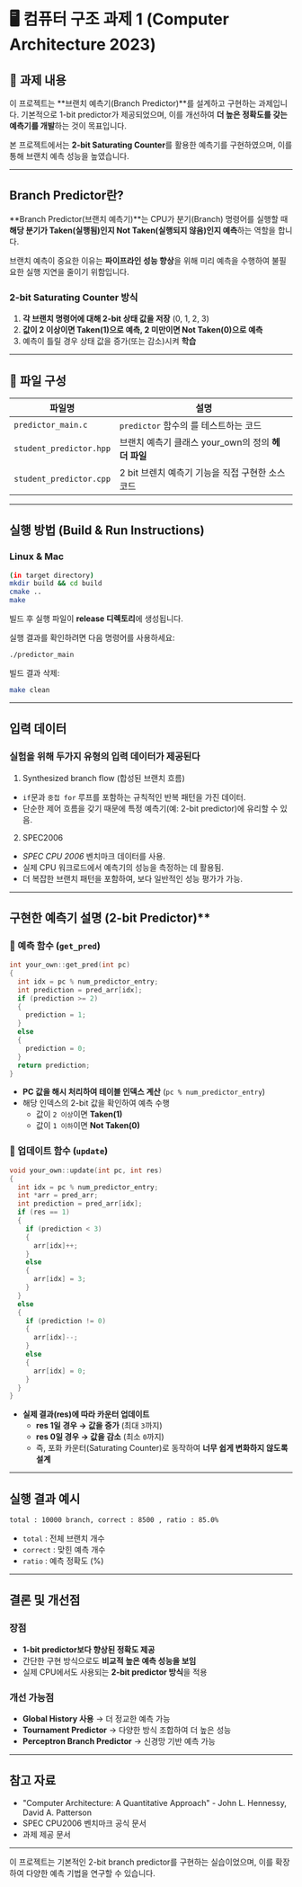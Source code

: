 # 🖥️ 컴퓨터 구조 과제 1 (Computer Architecture 2023)

## 📌 과제 내용
이 프로젝트는 **브랜치 예측기(Branch Predictor)**를 설계하고 구현하는 과제입니다. 기본적으로 1-bit predictor가 제공되었으며, 이를 개선하여 **더 높은 정확도를 갖는 예측기를 개발**하는 것이 목표입니다.

본 프로젝트에서는 **2-bit Saturating Counter**를 활용한 예측기를 구현하였으며, 이를 통해 브랜치 예측 성능을 높였습니다.

---

## **Branch Predictor란?**
**Branch Predictor(브랜치 예측기)**는 CPU가 분기(Branch) 명령어를 실행할 때 **해당 분기가 Taken(실행됨)인지 Not Taken(실행되지 않음)인지 예측**하는 역할을 합니다.

브랜치 예측이 중요한 이유는 **파이프라인 성능 향상**을 위해 미리 예측을 수행하여 불필요한 실행 지연을 줄이기 위함입니다.

### **2-bit Saturating Counter 방식**
1. **각 브랜치 명령어에 대해 2-bit 상태 값을 저장** (0, 1, 2, 3)
2. **값이 2 이상이면 Taken(1)으로 예측, 2 미만이면 Not Taken(0)으로 예측**
3. 예측이 틀릴 경우 상태 값을 증가(또는 감소)시켜 **학습**

---
## 📂 파일 구성

| 파일명       | 설명 |
|-------------|-----------------------------------------------------|
| `predictor_main.c`    | `predictor` 함수의 를 테스트하는 코드 |
| `student_predictor.hpp`  | 브랜치 예측기 클래스 your_own의 정의 **헤더 파일** |
| `student_predictor.cpp` | 2 bit 브렌치 예측기 기능을 직접 구현한 소스 코드 |

-------
## 실행 방법 (Build & Run Instructions)
###  Linux & Mac
```bash
(in target directory)
mkdir build && cd build
cmake ..
make
```
빌드 후 실행 파일이 **release 디렉토리**에 생성됩니다.

실행 결과를 확인하려면 다음 명령어를 사용하세요:
```bash
./predictor_main
```
빌드 결과 삭제:
```bash
make clean
```

---

## 입력 데이터

### **실험을 위해 두가지 유형의 입력 데이터가 제공된다**
1. Synthesized branch flow (합성된 브랜치 흐름)
- `if`문과 `중첩 for` 루프를 포함하는 규칙적인 반복 패턴을 가진 데이터.
- 단순한 제어 흐름을 갖기 때문에 특정 예측기(예: 2-bit predictor)에 유리할 수 있음.

2. SPEC2006
- *SPEC CPU 2006* 벤치마크 데이터를 사용.
- 실제 CPU 워크로드에서 예측기의 성능을 측정하는 데 활용됨.
- 더 복잡한 브랜치 패턴을 포함하여, 보다 일반적인 성능 평가가 가능.

  
----
##  구현한 예측기 설명 (2-bit Predictor)**

### **📌 예측 함수 (`get_pred`)**
```cpp
int your_own::get_pred(int pc)
{
  int idx = pc % num_predictor_entry;
  int prediction = pred_arr[idx];
  if (prediction >= 2)
  {
    prediction = 1;
  }
  else
  {
    prediction = 0;
  }
  return prediction;
}
```
- **PC 값을 해시 처리하여 테이블 인덱스 계산** (`pc % num_predictor_entry`)
- 해당 인덱스의 2-bit 값을 확인하여 예측 수행
  - 값이 `2 이상`이면 **Taken(1)**
  - 값이 `1 이하`이면 **Not Taken(0)**

### **📌 업데이트 함수 (`update`)**
```cpp
void your_own::update(int pc, int res)
{
  int idx = pc % num_predictor_entry;
  int *arr = pred_arr;
  int prediction = pred_arr[idx];
  if (res == 1)
  {
    if (prediction < 3)
    {
      arr[idx]++;
    }
    else
    {
      arr[idx] = 3;
    }
  }
  else
  {
    if (prediction != 0)
    {
      arr[idx]--;
    }
    else
    {
      arr[idx] = 0;
    }
  }
}
```
- **실제 결과(res)에 따라 카운터 업데이트**
  - **res 1일 경우 → 값을 증가** (최대 `3`까지)
  - **res 0일 경우 → 값을 감소** (최소 `0`까지)
  - 즉, 포화 카운터(Saturating Counter)로 동작하여 **너무 쉽게 변화하지 않도록 설계**

---

## **실행 결과 예시**
```bash
total : 10000 branch, correct : 8500 , ratio : 85.0%
```
- `total` : 전체 브랜치 개수
- `correct` : 맞힌 예측 개수
- `ratio` : 예측 정확도 (%)

---

## **결론 및 개선점**
### **장점**
- **1-bit predictor보다 향상된 정확도 제공**
- 간단한 구현 방식으로도 **비교적 높은 예측 성능을 보임**
- 실제 CPU에서도 사용되는 **2-bit predictor 방식**을 적용

### **개선 가능점**
- **Global History 사용** → 더 정교한 예측 가능
- **Tournament Predictor** → 다양한 방식 조합하여 더 높은 성능
- **Perceptron Branch Predictor** → 신경망 기반 예측 가능

---

## **참고 자료**
- "Computer Architecture: A Quantitative Approach" - John L. Hennessy, David A. Patterson
- SPEC CPU2006 벤치마크 공식 문서
- 과제 제공 문서

---

이 프로젝트는 기본적인 2-bit branch predictor를 구현하는 실습이었으며, 이를 확장하여 다양한 예측 기법을 연구할 수 있습니다.

